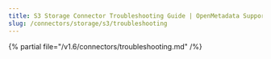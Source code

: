 ```yaml
---
title: S3 Storage Connector Troubleshooting Guide | OpenMetadata Support
slug: /connectors/storage/s3/troubleshooting
---
```


{% partial file="/v1.6/connectors/troubleshooting.md" /%}
